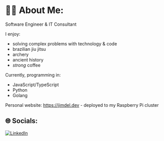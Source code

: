 # 🧑‍🚀 About Me:

Software Engineer & IT Consultant

I enjoy:
-  solving complex problems with technology & code
-  brazilian jiu jitsu
-  archery
-  ancient history
-  *strong* coffee


Currently, programming in:
- JavaScript/TypeScript
- Python
- Golang

Personal website: https://jimdel.dev - deployed to my Raspberry Pi cluster 

## 🌐 Socials:
[![LinkedIn](https://img.shields.io/badge/LinkedIn-%230077B5.svg?logo=linkedin&logoColor=white)](https://linkedin.com/in/https://www.linkedin.com/in/jdelayjr/) 
